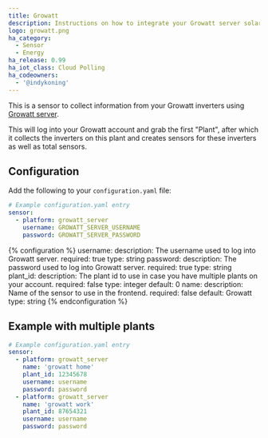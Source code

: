 ```yaml
---
title: Growatt
description: Instructions on how to integrate your Growatt server solar inverter within Home Assistant.
logo: growatt.png
ha_category:
  - Sensor
  - Energy
ha_release: 0.99
ha_iot_class: Cloud Polling
ha_codeowners:
  - '@indykoning'
---
```


This is a sensor to collect information from your Growatt inverters using [Growatt server](https://server.growatt.com/).

This will log into your Growatt account and grab the first "Plant", after which it collects the inverters on this plant and creates sensors for these inverters as well as total sensors.

## Configuration

Add the following to your `configuration.yaml` file:

```yaml
# Example configuration.yaml entry
sensor:
  - platform: growatt_server
    username: GROWATT_SERVER_USERNAME
    password: GROWATT_SERVER_PASSWORD
```

{% configuration %}
username:
  description: The username used to log into Growatt server.
  required: true
  type: string
password:
  description: The password used to log into Growatt server.
  required: true
  type: string
plant_id:
  description: The plant id to use in case you have multiple plants on your account.
  required: false
  type: integer
  default: 0
name:
  description: Name of the sensor to use in the frontend.
  required: false
  default: Growatt
  type: string
{% endconfiguration %}

## Example with multiple plants

```yaml
# Example configuration.yaml entry
sensor:
  - platform: growatt_server
    name: 'growatt home'
    plant_id: 12345678
    username: username
    password: password
  - platform: growatt_server
    name: 'growatt work'
    plant_id: 87654321
    username: username
    password: password
```

